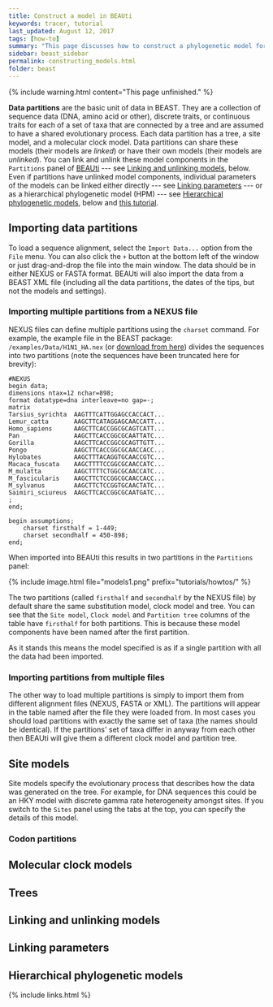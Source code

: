 ```yaml
---
title: Construct a model in BEAUti
keywords: tracer, tutorial
last_updated: August 12, 2017
tags: [how-to]
summary: "This page discusses how to construct a phylogenetic model for your data using the graphical user interface in BEAUti."
sidebar: beast_sidebar
permalink: constructing_models.html
folder: beast
---
```


{% include warning.html content="This page unfinished." %}

**Data partitions** are the basic unit of data in BEAST. They are a collection of sequence data (DNA, amino acid or other), discrete traits, or continuous traits for each of a set of taxa that are connected by a tree and are assumed to have a shared evolutionary process. Each data partition has a tree, a site model, and a molecular clock model. Data partitions can share these models (their models are *linked*) or have their own models (their models are *unlinked*). You can link and unlink these model components in the `Partitions` panel of [BEAUti](beauti) --- see [Linking and unlinking models](#linking-and-unlinking-models), below. Even if partitions have unlinked model components, individual parameters of the models can be linked either directly --- see [Linking parameters](#linking-parameters) --- or as a hierarchical phylogenetic model (HPM) --- see [Hierarchical phylogenetic models](#hierarchical-phylogenetic-models), below and [this tutorial](hierarchical_models). 

## Importing data partitions

To load a sequence alignment, select the `Import Data...` option from the `File` menu. You can also click the `+` button at the bottom left of the window or just drag-and-drop the file into the main window. The data should be in either NEXUS or FASTA format. BEAUti will also import the data from a BEAST XML file (including all the data partitions, the dates of the tips, but not the models and settings).

### Importing multiple partitions from a NEXUS file

NEXUS files can define multiple partitions using the `charset` command. For example, the example file in the BEAST package: `/examples/Data/H1N1_HA.nex` (or [download from here](/tutorials/howtos/files/H1N1_HA.nex)) divides the sequences into two partitions (note the sequences have been truncated here for brevity):

```
#NEXUS
begin data;
dimensions ntax=12 nchar=898;
format datatype=dna interleave=no gap=-;
matrix
Tarsius_syrichta  AAGTTTCATTGGAGCCACCACT...
Lemur_catta       AAGCTTCATAGGAGCAACCATT...
Homo_sapiens      AAGCTTCACCGGCGCAGTCATT...
Pan               AAGCTTCACCGGCGCAATTATC...
Gorilla           AAGCTTCACCGGCGCAGTTGTT...
Pongo             AAGCTTCACCGGCGCAACCACC...
Hylobates         AAGCTTTACAGGTGCAACCGTC...
Macaca_fuscata    AAGCTTTTCCGGCGCAACCATC...
M_mulatta         AAGCTTTTCTGGCGCAACCATC...
M_fascicularis    AAGCTTCTCCGGCGCAACCACC...
M_sylvanus        AAGCTTCTCCGGTGCAACTATC...
Saimiri_sciureus  AAGCTTCACCGGCGCAATGATC...
;
end;

begin assumptions;
    charset firsthalf = 1-449;
    charset secondhalf = 450-898;
end;
```

When imported into BEAUti this results in two partitions in the `Partitions` panel:

{% include image.html file="models1.png" prefix="tutorials/howtos/" %}

The two partitions (called `firsthalf` and `secondhalf` by the NEXUS file) by default share the same substitution model, clock model and tree. You can see that the `Site model`, `Clock model` and `Partition tree` columns of the table have `firsthalf` for both partitions. This is because these model components have been named after the first partition.

As it stands this means the model specified is as if a single partition with all the data had been imported.
 
### Importing partitions from multiple files

The other way to load multiple partitions is simply to import them from different alignment files (NEXUS, FASTA or XML). The partitions will appear in the table named after the file they were loaded from. In most cases you should load partitions with exactly the same set of taxa (the names should be identical). If the partitions' set of taxa differ in anyway from each other then BEAUti will give them a different clock model and partition tree.

## Site models
                  
Site models specify the evolutionary process that describes how the data was generated on the tree. For example, for DNA sequences this could be an HKY model with discrete gamma rate heterogeneity amongst sites. If you switch to the `Sites` panel using the tabs at the top, you can specify the details of this model.
                 
### Codon partitions

## Molecular clock models

## Trees

## Linking and unlinking models

## Linking parameters

## Hierarchical phylogenetic models

{% include links.html %}
